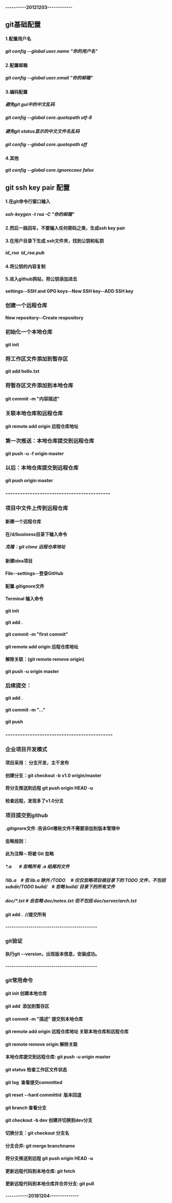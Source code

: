 #### ----------20121203------------
## git基础配置
#### 1.配置用户名
##### git config --global user.name "你的用户名"
#### 2.配置邮箱
##### git config --global user.email "你的邮箱"
#### 3.编码配置
##### 避免git gui中的中文乱码
##### git config --global core.quotepath utf-8
##### 避免git status显示的中文文件名乱码
##### git config --global core.quotepath off
#### 4.其他
##### git config --global core.ignorecase false
## git ssh key pair 配置
#### 1.在git命令行窗口输入
##### ssh-keygen -t rsa -C "你的邮箱"
#### 2.然后一路回车，不要输入任何密码之类，生成ssh key pair
#### 3.在用户目录下生成.ssh文件夹，找到公钥和私钥 
##### id_rsa  id_rsa.pub 
#### 4.将公钥的内容复制 
#### 5.进入github网站，将公钥添加进去
#### settings--SSH and GPG keys--New SSH key--ADD SSH key
### 创建一个远程仓库
#### New repository--Create respository
### 初始化一个本地仓库
#### git init
### 将工作区文件添加到暂存区
#### git add hello.txt
### 将暂存区文件添加到本地仓库
#### git commit -m "内容描述"
### 关联本地仓库和远程仓库
#### git remote add origin 远程仓库地址
### 第一次推送：本地仓库提交到远程仓库
#### git push -u -f origin master
### 以后：本地仓库提交到远程仓库
#### git push origin master
###  -------------------------------------------
### 项目中文件上传到远程仓库
#### 新建一个远程仓库
#### 在/d/business目录下输入命令 
##### 克隆：git clone 远程仓库地址
#### 新建idea项目
#### File--settings--登录GitHub
#### 配置.gitignore文件
#### Terminal 输入命令
#### git init
#### git add .
#### git commit -m "first commit"
#### git remote add origin 远程仓库地址
#### 解除关联：(git remote remove origin)
#### git push -u origin master
### 后续提交：
#### git add .
#### git commit -m "..."
#### git push
### --------------------------------------------
### 企业项目开发模式 
#### 项目采用： 分支开发，主干发布  
#### 创建分支：git checkout -b v1.0 origin/master
#### 将分支推送到远程 git push origin HEAD -u 
#### 检查远程，发现多了v1.0分支 
### 项目提交到github 
#### .gitignore文件 :告诉Git哪些文件不需要添加到版本管理中 
#### 忽略规则：
#### 此为注释 – 将被 Git 忽略
##### *.a       # 忽略所有 .a 结尾的文件
##### !lib.a    # 但 lib.a 除外 /TODO     # 仅仅忽略项目根目录下的 TODO 文件，不包括 subdir/TODO build/    # 忽略 build/ 目录下的所有文件
##### doc/*.txt # 会忽略 doc/notes.txt 但不包括 doc/server/arch.txt
#### git add .  //提交所有
#### --------------------------------------------
### git验证
#### 执行git --version，出现版本信息，安装成功。 
#### --------------------------------------------
### git常用命令 
#### git init 创建本地仓库 
#### git add  添加到暂存区 
#### git commit -m "描述" 提交到本地仓库 
#### git remote add origin 远程仓库地址   关联本地仓库和远程仓库
#### git remote remove origin   解除关联
#### 本地仓库提交到远程仓库: git push -u origin master 
#### git status 检查工作区文件状态 
#### git log  查看提交committed 
#### git reset --hard committid  版本回退 
#### git branch 查看分支 
#### git checkout -b dev 创建并切换到dev分支 
#### 切换分支：git checkout 分支名 
#### 分支合并: git merge branchname
#### 将分支推送到远程 git push origin HEAD -u 
#### 更新远程代码到本地仓库: git fetch
#### 更新远程代码到本地仓库并合并分支: git pull
#### -----------20181204--------------
#### 
